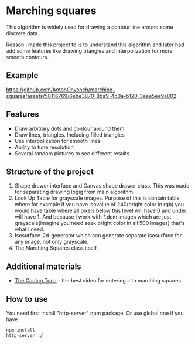 # Marching squares

This algorithm is widely used for drawing a contour line around some discrete data.

Reason i made this project to is to understand this algorithm and later had add some features like drawing triangles and interpolization for more smooth contours.


## Example


https://github.com/AntonOnyshch/marching-squares/assets/58116769/6ebe3870-8ba9-4b3a-b120-3eee5ee9a802



## Features

- Draw arbitrary dots and contour around them
- Draw lines, triangles. Including filled triangles
- Use interpolization for smooth lines
- Ability to tune resolution
- Several random pictures to see different results

## Structure of the project
1. Shape drawer interface and Canvas shape drawer class. This was made for separating drawing logig from main algorithm.
2. Look Up Table for grayscale images. Purpose of this is contain table where for example if you have isovalue of 240(bright color in rgb) you would have table where all pixels below this level will have 0 and under will have 1. And because i work with *.dcm images which are just grayscale(imagine you need seek bright color in all 500 images) that's what i need.
3. Isosurface-2d-generator which can generate separate isosurface for any image, not only grayscale.
4. The Marching Squares class itself.

## Additional materials

- [The Coding Train](https://www.youtube.com/watch?v=0ZONMNUKTfU) - the best video for entering into marching squares


## How to use
You need first install "http-server" npm package. Or use global one if you have.
```sh
npm install
http-server ./
```

